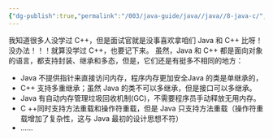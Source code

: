 ```yaml
---
{"dg-publish":true,"permalink":"/003/java-guide/java//java//8-java-c/","created":"2024-03-28T10:18:51.565+08:00","updated":"2024-06-01T10:46:20.168+08:00"}
---
```


我知道很多人没学过 C++，但是面试官就是没事喜欢拿咱们 Java 和 C++ 比呀！没办法！！！就算没学过 C++，也要记下来。
虽然，Java 和 C++ 都是面向对象的语言，都支持封装、继承和多态，但是，它们还是有挺多不相同的地方：
- Java 不提供指针来直接访问内存，程序内存更加安全Java 的类是单继承的，
- C++ 支持多重继承；虽然 Java 的类不可以多继承，但是接口可以多继承。
- Java 有自动内存管理垃圾回收机制(GC)，不需要程序员手动释放无用内存。
- C ++同时支持方法重载和操作符重载，但是 Java 只支持方法重载（操作符重载增加了复杂性，这与 Java 最初的设计思想不符）
- ……